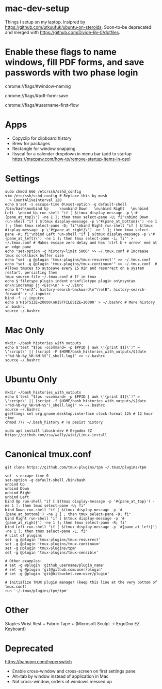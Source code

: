 # mac-dev-setup
Things I setup on my laptop. Insipred by https://github.com/utkuufuk/ubuntu-on-steroids.
Soon-to-be deprecated and merged with https://github.com/Divide-By-0/dotfiles.

# Enable these flags to name windows, fill PDF forms, and save passwords with two phase login
chrome://flags/#window-naming

chrome://flags/#pdf-form-save

chrome://flags/#username-first-flow

# Apps
- Copyclip for clipboard history
- Brew for packages
- Rectangle for window snapping
- Itsycal for a calendar dropdown in menu bar (add to startup https://macpaw.com/how-to/remove-startup-items-in-osx)

# Settings
```
sudo chmod 666 /etc/ssh/sshd_config
vim /etc/ssh/sshd_config # Replace this by mosh
  > CountAliveInterval 120
echo $'set -s escape-time 0\nset-option -g default-shell /bin/bash\nunbind Up     \nunbind Down   \nunbind Right   \nunbind Left  \nbind Up run-shell "if [ $(tmux display-message -p \'#{pane_at_top}\') -ne 1 ]; then tmux select-pane -U; fi"\nbind Down run-shell "if [ $(tmux display-message -p \'#{pane_at_bottom}\') -ne 1 ] ; then tmux select-pane -D; fi"\nbind Right run-shell "if [ $(tmux display-message -p \'#{pane_at_right}\') -ne 1 ]; then tmux select-pane -R; fi"\nbind Left run-shell "if [ $(tmux display-message -p \'#{pane_at_left}\') -ne 1 ]; then tmux select-pane -L; fi"' > ~/.tmux.conf # Makes escape zero delay and has 'ctrl b + arrow' end at an edge pane
echo "set-option -g history-limit 5000" >> ~/.tmux.conf # Increase tmux scrollback buffer size
echo "set -g @plugin 'tmux-plugins/tmux-resurrect'" >> ~/.tmux.conf 
echo "set -g @plugin 'tmux-plugins/tmux-continuum'" >> ~/.tmux.conf  # Allows tmuxes to autosave every 15 min and resurrect on a system restart, persisting them
tmux source-file ~/.tmux.conf # If in tmux
echo $'filetype plugin indent on\nfiletype plugin on\nsyntax on\n:inoremap jj <Esc>\n' > ~/.vimrc
echo $'"\\e[A": history-search-backward\n"\\e[B": history-search-forward' > ~/.inputrc
bind -f ~/.inputrc
echo $'HISTSIZE=20000\nHISTFILESIZE=20000' > ~/.bashrc # More history in bashrc
source ~/.bashrc
```

# Mac Only
```
mkdir ~/bash_histories_with_outputs
echo $'test "$(ps -ocommand= -p $PPID | awk \'{print $1}\')" = \'script\' || (script -F $HOME/bash_histories_with_outputs/$(date +"%d-%b-%y_%H-%M-%S")_shell.log)' >> ~/.bashrc
source ~/.bashrc
```


# Ubuntu Only
```
mkdir ~/bash_histories_with_outputs
echo $'test "$(ps -ocommand= -p $PPID | awk \'{print $1}\')" = \'script\' || (script -f $HOME/bash_histories_with_outputs/$(date +"%d-%b-%y_%H-%M-%S")_shell.log)' >> ~/.bashrc
source ~/.bashrc
gsettings set org.gnome.desktop.interface clock-format 12h # 12 hour time
chmod 777 ~/.bash_history # To pesist history
``` 

``` 
sudo apt install libusb-dev # Ergodex EZ https://github.com/zsa/wally/wiki/Linux-install
```


# Canonical tmux.conf
```
git clone https://github.com/tmux-plugins/tpm ~/.tmux/plugins/tpm
```

```
set -s escape-time 0
set-option -g default-shell /bin/bash
unbind Up
unbind Down
unbind Right
unbind Left
bind Up run-shell "if [ $(tmux display-message -p '#{pane_at_top}') -ne 1 ]; then tmux select-pane -U; fi"
bind Down run-shell "if [ $(tmux display-message -p '#{pane_at_bottom}') -ne 1 ] ; then tmux select-pane -D; fi"
bind Right run-shell "if [ $(tmux display-message -p '#{pane_at_right}') -ne 1 ]; then tmux select-pane -R; fi"
bind Left run-shell "if [ $(tmux display-message -p '#{pane_at_left}') -ne 1 ]; then tmux select-pane -L; fi"
# List of plugins
set -g @plugin 'tmux-plugins/tmux-resurrect'
set -g @plugin 'tmux-plugins/tmux-continuum'
set -g @plugin 'tmux-plugins/tpm'
set -g @plugin 'tmux-plugins/tmux-sensible'

# Other examples:
# set -g @plugin 'github_username/plugin_name'
# set -g @plugin 'git@github.com:user/plugin'
# set -g @plugin 'git@bitbucket.com:user/plugin'

# Initialize TMUX plugin manager (keep this line at the very bottom of tmux.conf)
run '~/.tmux/plugins/tpm/tpm'
```

# Other
Staples Wrist Rest + Fabric Tape + (Microsoft Sculpt -> ErgoDox EZ Keyboard)

# Deprecated
https://bahoom.com/hyperswitch
- Enable cross-window and cross-screen on first settings pane
- Alt+tab by window instead of application in Mac
- Not cross-window, orders of windows messed up


